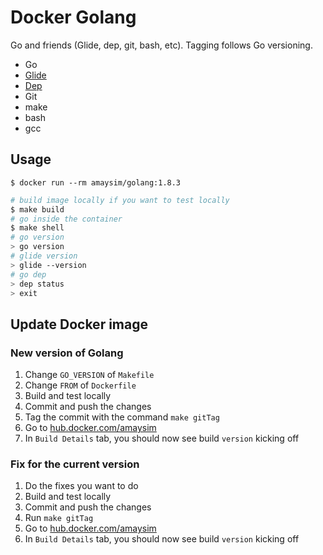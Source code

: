 # Docker Golang

Go and friends (Glide, dep, git, bash, etc). Tagging follows Go versioning.

- Go
- [Glide](https://github.com/Masterminds/glide)
- [Dep](https://github.com/golang/dep)
- Git
- make
- bash
- gcc

## Usage

`$ docker run --rm amaysim/golang:1.8.3`

```bash
# build image locally if you want to test locally
$ make build
# go inside the container
$ make shell
# go version
> go version
# glide version
> glide --version
# go dep
> dep status
> exit
```

## Update Docker image

### New version of Golang

1. Change `GO_VERSION` of `Makefile`
2. Change `FROM` of `Dockerfile`
3. Build and test locally
4. Commit and push the changes
5. Tag the commit with the command `make gitTag`
6. Go to [hub.docker.com/amaysim](hub.docker.com/amaysim)
7. In `Build Details` tab, you should now see build `version` kicking off

### Fix for the current version

1. Do the fixes you want to do
2. Build and test locally
3. Commit and push the changes
4. Run `make gitTag`
5. Go to [hub.docker.com/amaysim](hub.docker.com/amaysim)
6. In `Build Details` tab, you should now see build `version` kicking off

